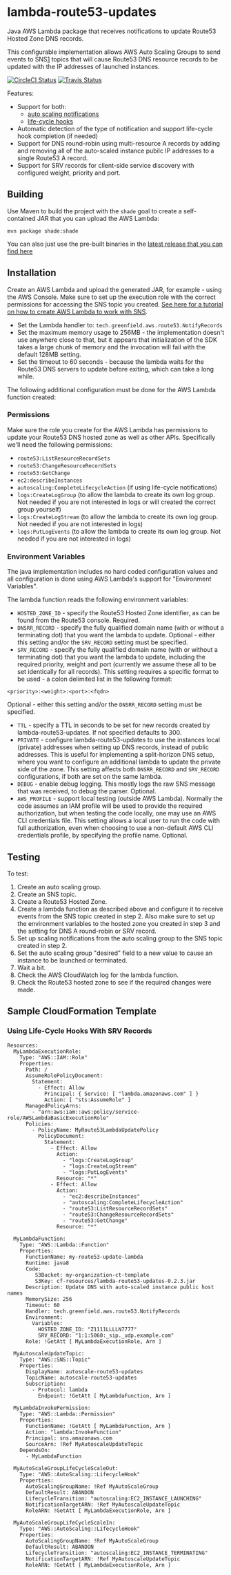 # lambda-route53-updates

Java AWS Lambda package that receives notifications to update Route53 Hosted Zone DNS records.

This configurable implementation allows AWS Auto Scaling Groups to send events to SNS[1] topics that will cause Route53 DNS
resource records to be updated with the IP addresses of launched instances.

[![CircleCI Status](https://circleci.com/gh/GreenfieldTech/lambda-route53-updates.svg?style=svg)](https://circleci.com/gh/GreenfieldTech/lambda-route53-updates)
[![Travis Status](https://travis-ci.org/GreenfieldTech/lambda-route53-updates.svg?branch=master)](https://travis-ci.org/GreenfieldTech/lambda-route53-updates)


Features:
 * Support for both:
   * [auto scaling notifications][2] 
   * [life-cycle hooks][3]
 * Automatic detection of the type of notification and support life-cycle hook completion (if needed)
 * Support for DNS round-robin using multi-resource A records by adding and removing all of the auto-scaled instance pubilc
   IP addresses to a single Route53 A record.
 * Support for SRV records for client-side service discovery with configured weight, priority and port.

## Building

Use Maven to build the project with the `shade` goal to create a self-contained JAR that you can upload the AWS Lambda:

```
mvn package shade:shade
```

You can also just use the pre-built binaries in the [latest release that you can find here][4]

## Installation

Create an AWS Lambda and upload the generated JAR, for example - using the AWS Console. Make sure to set up the execution
role with the correct permissions for accessing the SNS topic you created. [See here for a tutorial on how to create
AWS Lambda to work with SNS][1].

 * Set the Lambda handler to: `tech.greenfield.aws.route53.NotifyRecords`
 * Set the maximum memory usage to 256MB - the implementation doesn't use anywhere close to that, but it appears that
   initialization of the SDK takes a large chunk of memory and the invocation will fail with the default 128MB setting.
 * Set the timeout to 60 seconds - because the lambda waits for the Route53 DNS servers to update before exiting,
   which can take a long while.

The following additional configuration must be done for the AWS Lambda function created:

### Permissions

Make sure the role you create for the AWS Lambda has permissions to update your Route53 DNS hosted zone as well as other APIs. Specifically we'll need
the following permissions:

 * `route53:ListResourceRecordSets`
 * `route53:ChangeResourceRecordSets`
 * `route53:GetChange`
 * `ec2:describeInstances`
 * `autoscaling:CompleteLifecycleAction` (if using life-cycle notifications)
 * `logs:CreateLogGroup` (to allow the lambda to create its own log group. Not needed if you are not interested in logs or will created the correct group yourself)
 * `logs:CreateLogStream` (to allow the lambda to create its own log group. Not needed if you are not interested in logs)
 * `logs:PutLogEvents` (to allow the lambda to create its own log group. Not needed if you are not interested in logs)

### Environment Variables

The java implementation includes no hard coded configuration values and all configuration is done using AWS Lambda's support
for "Environment Variables".

The lambda function reads the following environment variables:

 * `HOSTED_ZONE_ID` - specify the Route53 Hosted Zone identifier, as can be found from the Route53 console. Required.
 * `DNSRR_RECORD` - specify the fully qualified domain name (with or without a terminating dot) that you want the lambda to update.
   Optional - either this setting and/or the `SRV_RECORD` setting must be specified.
 * `SRV_RECORD` - specify the fully qualified domain name (with or without a terminating dot) that you want the lambda to update,
   including the required priority, weight and port (currently we assume these all to be set identically for all records). This
   setting requires a specific format to be used - a colon delimited list in the following format: 
```
<priority>:<weight>:<port>:<fqdn>
```
   Optional - either this setting and/or the `DNSRR_RECORD` setting must be specified.
 * `TTL` - specify a TTL in seconds to be set for new records created by lambda-route53-updates. If not specified defaults to 300.
 * `PRIVATE` - configure lambda-route53-updates to use the instances local (private) addresses when setting up DNS records, instead of
   public addresses. This is useful for implementing a split-horizon DNS setup, where you want to configure an additional lambda
   to update the private side of the zone. This setting affects both `DNSRR_RECORD` and `SRV_RECORD` configurations, if both are
   set on the same lambda. 
 * `DEBUG` - enable debug logging. This mostly logs the raw SNS message that was received, to debug the parser. Optional.
 * `AWS_PROFILE` - support local testing (outside AWS Lambda). Normally the code assumes an IAM profile will be used to provide the
   required authorization, but when testing the code locally, one may use an AWS CLI credentials file. This setting allows a local
   user to run the code with full authorization, even when choosing to use a non-default AWS CLI credentials profile, by specifying
   the profile name. Optional.

## Testing

To test:

1. Create an auto scaling group.
2. Create an SNS topic.
3. Create a Route53 Hosted Zone.
4. Create a lambda function as described above and configure it to receive events from the SNS topic created in step 2. Also
   make sure to set up the environment variables to the hosted zone you created in step 3 and the setting for DNS A round-robin or
   SRV record.
5. Set up scaling notifications from the auto scaling group to the SNS topic created in step 2.
6. Set the auto scaling group "desired" field to a new value to cause an instance to be launched or terminated.
7. Wait a bit.
8. Check the AWS CloudWatch log for the lambda function.
9. Check the Route53 hosted zone to see if the required changes were made.

## Sample CloudFormation Template

### Using Life-Cycle Hooks With SRV Records

```
Resources:
  MyLambdaExecutionRole:
    Type: "AWS::IAM::Role"
    Properties:
      Path: /
      AssumeRolePolicyDocument:
        Statement:
          - Effect: Allow
            Principal: { Service: [ "lambda.amazonaws.com" ] }
            Action: [ "sts:AssumeRole" ]
      ManagedPolicyArns:
        - "arn:aws:iam::aws:policy/service-role/AWSLambdaBasicExecutionRole"
      Policies:
        - PolicyName: MyRoute53LambdaUpdatePolicy
          PolicyDocument:
            Statement:
              - Effect: Allow
                Action:
                  - "logs:CreateLogGroup"
                  - "logs:CreateLogStream"
                  - "logs:PutLogEvents"
                Resource: "*"
              - Effect: Allow
                Action:
                  - "ec2:describeInstances"
                  - "autoscaling:CompleteLifecycleAction"
                  - "route53:ListResourceRecordSets"
                  - "route53:ChangeResourceRecordSets"
                  - "route53:GetChange"
                Resource: "*"

  MyLambdaFunction:
    Type: "AWS::Lambda::Function"
    Properties:
      FunctionName: my-route53-update-lambda
      Runtime: java8
      Code:
         S3Bucket: my-organization-ct-template
         S3Key: cf-resources/lambda-route53-updates-0.2.3.jar
      Description: Update DNS with auto-scaled instance public host names
      MemorySize: 256
      Timeout: 60
      Handler: tech.greenfield.aws.route53.NotifyRecords
      Environment:
        Variables:
          HOSTED_ZONE_ID: "Z1111LLLLN7777"
          SRV_RECORD: "1:1:5060:_sip._udp.example.com"
      Role: !GetAtt [ MyLambdaExecutionRole, Arn ]

  MyAutoscaleUpdateTopic:
    Type: "AWS::SNS::Topic"
    Properties: 
      DisplayName: autoscale-route53-updates
      TopicName: autoscale-route53-updates
      Subscription:
        - Protocol: lambda
          Endpoint: !GetAtt [ MyLambdaFunction, Arn ]

  MyLambdaInvokePermission:
    Type: "AWS::Lambda::Permission"
    Properties:
      FunctionName: !GetAtt [ MyLambdaFunction, Arn ]
      Action: "lambda:InvokeFunction"
      Principal: sns.amazonaws.com
      SourceArn: !Ref MyAutoscaleUpdateTopic
    DependsOn:
      - MyLambdaFunction

  MyAutoScaleGroupLifeCycleScaleOut:
    Type: "AWS::AutoScaling::LifecycleHook"
    Properties:
      AutoScalingGroupName: !Ref MyAutoScaleGroup
      DefaultResult: ABANDON
      LifecycleTransition: "autoscaling:EC2_INSTANCE_LAUNCHING"
      NotificationTargetARN: !Ref MyAutoscaleUpdateTopic
      RoleARN: !GetAtt [ MyLambdaExecutionRole, Arn ]

  MyAutoScaleGroupLifeCycleScaleIn:
    Type: "AWS::AutoScaling::LifecycleHook"
    Properties:
      AutoScalingGroupName: !Ref MyAutoScaleGroup
      DefaultResult: ABANDON
      LifecycleTransition: "autoscaling:EC2_INSTANCE_TERMINATING"
      NotificationTargetARN: !Ref MyAutoscaleUpdateTopic
      RoleARN: !GetAtt [ MyLambdaExecutionRole, Arn ]
```

[1]: http://docs.aws.amazon.com/lambda/latest/dg/with-sns-example.html
[2]: http://docs.aws.amazon.com/autoscaling/latest/userguide/ASGettingNotifications.html
[3]: http://docs.aws.amazon.com/autoscaling/latest/userguide/lifecycle-hooks.html
[4]: https://github.com/GreenfieldTech/lambda-route53-updates/releases/latest
